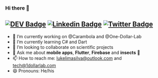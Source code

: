 ### Hi there 👋

[![DEV Badge](https://img.shields.io/badge/-DEV.to-000?style=flat-square&logo=dev.to&logoColor=white&link=https://dev.to/lukesilva_dev)](https://dev.to/lukesilva_dev)
[![Linkedin Badge](https://img.shields.io/badge/-LinkedIn-blue?style=flat-square&logo=Linkedin&logoColor=white&link=https://www.linkedin.com/in/lukelima/)](https://www.linkedin.com/in/lukelima/)
[![Twitter Badge](https://img.shields.io/badge/-Twitter-1ca0f1?style=flat-square&labelColor=1ca0f1&logo=twitter&logoColor=white&link=https://twitter.com/cephalopodluke)](https://twitter.com/cephalopodluke)
---

- 🔭 I’m currently working on @Carambola and @One-Dollar-Lab
- 🌱 I’m currently learning C# and Dart
- 👯 I’m looking to collaborate on scientific projects
- 💬 Ask me about **mobile apps**, **Flutter**, **Firebase** and **insects** 🐝 
- 📫 How to reach me: lukelimasilva@outlook.com and tech@1dollarlab.com
- 😄 Pronouns: He/his
